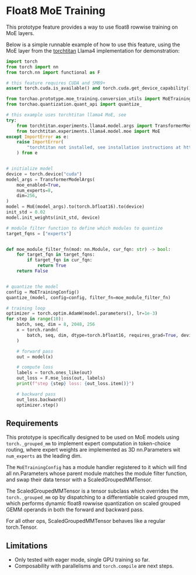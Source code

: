 # Float8 MoE Training

This prototype feature provides a way to use float8 rowwise training on MoE layers.

Below is a simple runnable example of how to use this feature, using the MoE layer
from the [torchtitan](https://github.com/pytorch/torchtitan) Llama4 implementation for demonstration:

```python
import torch
from torch import nn
from torch.nn import functional as F

# this feature requires CUDA and SM89+
assert torch.cuda.is_available() and torch.cuda.get_device_capability() >= (8, 9)

from torchao.prototype.moe_training.conversion_utils import MoETrainingConfig
from torchao.quantization.quant_api import quantize_

# this example uses torchtitan llama4 MoE, see
try:
    from torchtitan.experiments.llama4.model.args import TransformerModelArgs
    from torchtitan.experiments.llama4.model.moe import MoE
except ImportError as e:
    raise ImportError(
        "torchtitan not installed, see installation instructions at https://github.com/pytorch/torchtitan"
    ) from e


# initialize model
device = torch.device("cuda")
model_args = TransformerModelArgs(
    moe_enabled=True,
    num_experts=8,
    dim=256,
)
model = MoE(model_args).to(torch.bfloat16).to(device)
init_std = 0.02
model.init_weights(init_std, device)

# module filter function to define which modules to quantize
target_fqns = ["experts"]


def moe_module_filter_fn(mod: nn.Module, cur_fqn: str) -> bool:
    for target_fqn in target_fqns:
        if target_fqn in cur_fqn:
            return True
    return False


# quantize the model
config = MoETrainingConfig()
quantize_(model, config=config, filter_fn=moe_module_filter_fn)

# training loop
optimizer = torch.optim.AdamW(model.parameters(), lr=1e-3)
for step in range(10):
    batch, seq, dim = 8, 2048, 256
    x = torch.randn(
        batch, seq, dim, dtype=torch.bfloat16, requires_grad=True, device=device
    )

    # forward pass
    out = model(x)

    # compute loss
    labels = torch.ones_like(out)
    out_loss = F.mse_loss(out, labels)
    print(f"step {step} loss: {out_loss.item()}")

    # backward pass
    out_loss.backward()
    optimizer.step()

```

## Requirements

This prototype is specifically designed to be used on MoE models using
`torch._grouped_mm` to implement expert computation in token-choice routing,
where expert weights are implemented as 3D nn.Parameters wit `num_experts` as
the leading dim.


The `MoETrainingConfig` has a module handler registered to it which will
find all nn.Parameters whose parent module matches the module filter function,
and swap their data tensor with a ScaledGroupedMMTensor.

The ScaledGroupedMMTensor is a tensor subclass which overrides the
`torch._grouped_mm` op by dispatching to a differentiable scaled grouped mm,
which performs dynamic float8 rowwise quantization on scaled grouped GEMM
operands in both the forward and backward pass.

For all other ops, ScaledGroupedMMTensor behaves like a regular torch.Tensor.

## Limitations
- Only tested with eager mode, single GPU training so far.
- Composability with parallelisms and `torch.compile` are next steps.
